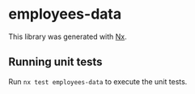 # employees-data

This library was generated with [Nx](https://nx.dev).

## Running unit tests

Run `nx test employees-data` to execute the unit tests.
